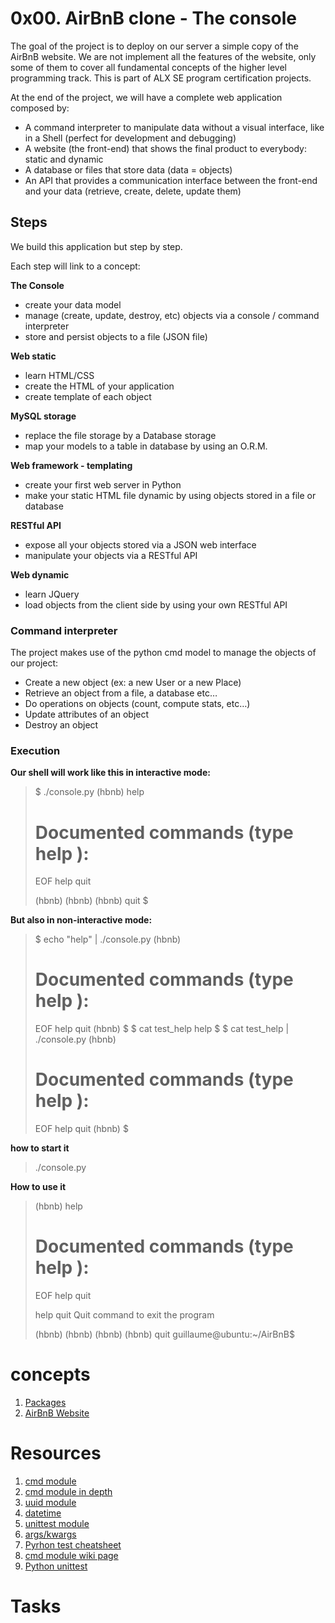 # 0x00. AirBnB clone - The console

The goal of the project is to deploy on our server a simple copy of the AirBnB website. We 
are not implement all the features of the website, only some of them to cover all fundamental concepts of the higher level programming track. This is part of ALX SE program certification projects.

At the end of the project, we will have a complete web application composed by:

* A command interpreter to manipulate data without a visual interface, like in a Shell (perfect for development and debugging)
* A website (the front-end) that shows the final product to everybody: static and dynamic
* A database or files that store data (data = objects)
* An API that provides a communication interface between the front-end and your data (retrieve, create, delete, update them)


## Steps

We build this application but step by step.

Each step will link to a concept:

**The Console**
- create your data model
- manage (create, update, destroy, etc) objects via a console / command interpreter
- store and persist objects to a file (JSON file)

**Web static**

- learn HTML/CSS
- create the HTML of your application
- create template of each object

**MySQL storage**

- replace the file storage by a Database storage
- map your models to a table in database by using an O.R.M.

**Web framework - templating**

- create your first web server in Python
- make your static HTML file dynamic by using objects stored in a file or database

**RESTful API**
- expose all your objects stored via a JSON web interface
- manipulate your objects via a RESTful API

**Web dynamic**
- learn JQuery
- load objects from the client side by using your own RESTful API


### Command interpreter

The project makes use of the python cmd model to manage the objects of our project:

- Create a new object (ex: a new User or a new Place)
- Retrieve an object from a file, a database etc…
- Do operations on objects (count, compute stats, etc…)
- Update attributes of an object
- Destroy an object


### Execution

**Our shell will work like this in interactive mode:**

> $ ./console.py
> (hbnb) help
>
> Documented commands (type help <topic>):
> ========================================
> EOF  help  quit
>
> (hbnb) 
> (hbnb) 
> (hbnb) quit
> $

**But also in non-interactive mode:**

> $ echo "help" | ./console.py
> (hbnb)
>
> Documented commands (type help <topic>):
> ========================================
> EOF  help  quit
> (hbnb) 
> $
> $ cat test_help
> help
> $
> $ cat test_help | ./console.py
> (hbnb)
>
> Documented commands (type help <topic>):
> ========================================
> EOF  help  quit
> (hbnb) 
> $


**how to start it**
> ./console.py


**How to use it**
> (hbnb) help
> 
> Documented commands (type help <topic>):
> ========================================
> EOF  help  quit
>
> help quit
> Quit command to exit the program
>
>
> (hbnb)
> (hbnb)
> (hbnb)
> (hbnb) quit
> guillaume@ubuntu:~/AirBnB$ 


# concepts

1. [Packages](https://docs.python.org/3.4/tutorial/modules.html#packages)
2. [AirBnB Website](https://www.airbnb.com/)


# Resources

1. [cmd module](https://docs.python.org/3.8/library/cmd.html)
2. [cmd module in depth](http://pymotw.com/2/cmd/)
3. [uuid module](https://docs.python.org/3.8/library/uuid.html)
4. [datetime](https://docs.python.org/3.8/library/datetime.html)
5. [unittest module](https://docs.python.org/3.8/library/unittest.html#module-unittest)
6. [args/kwargs](https://yasoob.me/2013/08/04/args-and-kwargs-in-python-explained/)
7. [Pyrhon test cheatsheet](https://www.pythonsheets.com/notes/python-tests.html)
8. [cmd module wiki page](https://wiki.python.org/moin/CmdModule)
9. [Python unittest](https://realpython.com/python-testing/)


# Tasks


